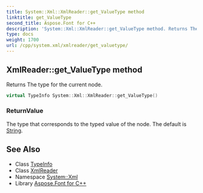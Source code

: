 ```yaml
---
title: System::Xml::XmlReader::get_ValueType method
linktitle: get_ValueType
second_title: Aspose.Font for C++
description: 'System::Xml::XmlReader::get_ValueType method. Returns The type for the current node in C++.'
type: docs
weight: 1700
url: /cpp/system.xml/xmlreader/get_valuetype/
---
```

## XmlReader::get_ValueType method


Returns The type for the current node.

```cpp
virtual TypeInfo System::Xml::XmlReader::get_ValueType()
```


### ReturnValue

The type that corresponds to the typed value of the node. The default is [String](../../../system/string/).

## See Also

* Class [TypeInfo](../../../system/typeinfo/)
* Class [XmlReader](../)
* Namespace [System::Xml](../../)
* Library [Aspose.Font for C++](../../../)
